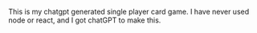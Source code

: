 This is my chatgpt generated single player card game.  I have never used node or react, and I got chatGPT to make this.  
